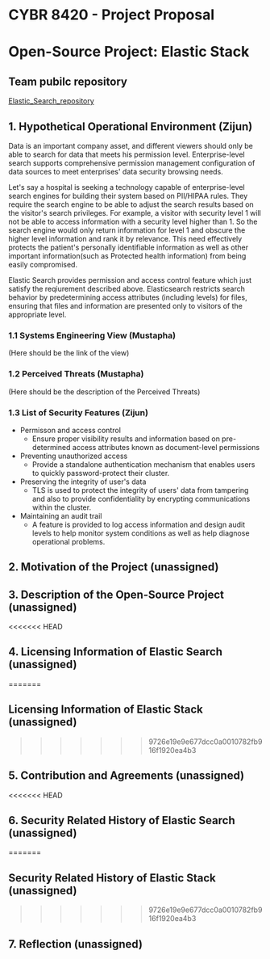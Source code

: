 # CYBR 8420 - Project Proposal
# Open-Source Project: Elastic Stack  
## Team pubilc repository
[Elastic_Search_repository](https://github.com/zijunmei/Software_Assurance)

## 1. Hypothetical Operational Environment (Zijun)

Data is an important company asset, and different viewers should only be able to search for data that meets his permission level. Enterprise-level search supports comprehensive permission management configuration of data sources to meet enterprises' data security browsing needs.  

Let's say a hospital is seeking a technology capable of enterprise-level search engines for building their system based on PII/HIPAA rules. They require the search engine to be able to adjust the search results based on the visitor's search privileges. For example, a visitor with security level 1 will not be able to access information with a security level higher than 1. So the search engine would only return information for level 1 and obscure the higher level information and rank it by relevance. This need effectively protects the patient's personally identifiable information as well as other important information(such as Protected health information) from being easily compromised.  

Elastic Search provides permission and access control feature which just satisfy the reqiurement described above. Elasticsearch restricts search behavior by predetermining access attributes (including levels) for files, ensuring that files and information are presented only to visitors of the appropriate level.

### 1.1 Systems Engineering View (Mustapha)
(Here should be the link of the view) 
  
    
### 1.2 Perceived Threats (Mustapha)
(Here should be the description of the Perceived Threats)  
  
    

### 1.3 List of Security Features (Zijun)
- Permisson and access control
    - Ensure proper visibility results and information based on pre-determined access attributes known as document-level permissions
- Preventing unauthorized access
    - Provide a standalone authentication mechanism that enables users to quickly password-protect their cluster.
- Preserving the integrity of user's data
    - TLS is used to protect the integrity of users' data from tampering and also to provide confidentiality by encrypting communications within the cluster.
- Maintaining an audit trail
    - A feature is provided to log access information and design audit levels to help monitor system conditions as well as help diagnose operational problems.

  

## 2. Motivation of the Project (unassigned)
  
    

## 3. Description of the Open-Source Project (unassigned)


<<<<<<< HEAD
## 4. Licensing Information of Elastic Search (unassigned)
=======
## Licensing Information of Elastic Stack (unassigned)
>>>>>>> 9726e19e9e677dcc0a0010782fb916f1920ea4b3
  
    
## 5. Contribution and Agreements (unassigned)


<<<<<<< HEAD
## 6. Security Related History of Elastic Search (unassigned)
=======
## Security Related History of Elastic Stack (unassigned)
>>>>>>> 9726e19e9e677dcc0a0010782fb916f1920ea4b3
  
    
## 7. Reflection (unassigned)
  
    
